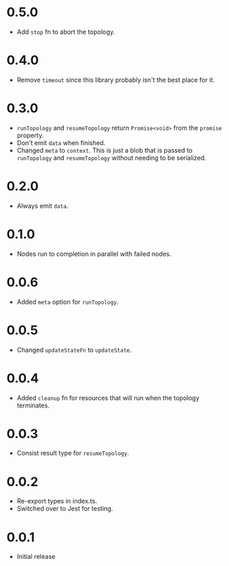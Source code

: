 # 0.5.0

* Add `stop` fn to abort the topology.

# 0.4.0

* Remove `timeout` since this library probably isn't the best place for it.

# 0.3.0

* `runTopology` and `resumeTopology` return `Promise<void>` from
the `promise` property.
* Don't emit `data` when finished.
* Changed `meta` to `context`. This is just a blob that is passed
to `runTopology` and `resumeTopology` without needing to be serialized.

# 0.2.0

* Always emit `data`.

# 0.1.0

* Nodes run to completion in parallel with failed nodes.

# 0.0.6

* Added `meta` option for `runTopology`.

# 0.0.5

* Changed `updateStateFn` to `updateState`.

# 0.0.4

* Added `cleanup` fn for resources that will run when the topology terminates.

# 0.0.3

* Consist result type for `resumeTopology`.

# 0.0.2

* Re-export types in index.ts.
* Switched over to Jest for testing.

# 0.0.1

* Initial release
